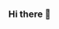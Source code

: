 ### Hi there 👋

<!--
**Flieppi/Flieppi** is a ✨ _special_ ✨ repository because its `README.md` (this file) appears on your GitHub profile.

Here are some ideas to get you started:

- 🔭 I’m currently working on getting into programing - I'm interested in learning about cloud computing - Scripting - and cracking for the good of man-kind
- 🌱 I’m currently learning Introductory courses on Python, Github Learning Center, and online to transfer my career from sales and marketing to programing. 
- 👯 I’m looking to collaborate on anything that will increase my skillz
- 🤔 I’m looking for help with Comp-Sci Fundementals. 
- 💬 Ask me about anything - I'm an open book. 
- 📫 How to reach me: Instagram or Linkedin - Filip Arezina @filiparezina.
- 😄 Pronouns: He / King
- ⚡ Fun fact: My great great uncle is Gavrilo princip. 
-->
